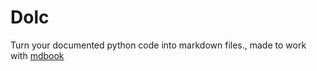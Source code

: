 # Dolc

Turn your documented python code into markdown files., made to work with [mdbook](https://github.com/rust-lang/mdBook)
